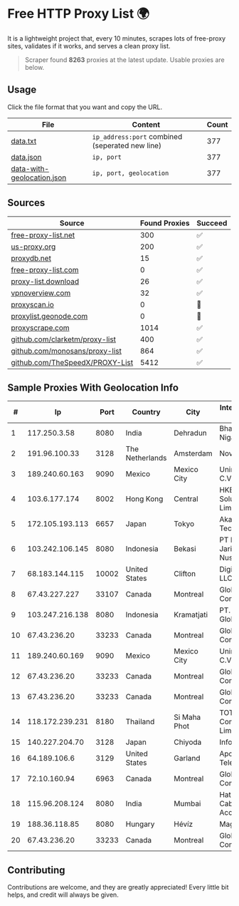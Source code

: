 
# Free HTTP Proxy List 🌍

It is a lightweight project that, every 10 minutes, scrapes lots of free-proxy sites, validates if it works, and serves a clean proxy list.


> Scraper found **8263** proxies at the latest update. Usable proxies are below.

## Usage

Click the file format that you want and copy the URL.


|File|Content|Count|
|----|-------|-----|
|[data.txt](https://raw.githubusercontent.com/themiralay/Proxy-List-World/master/data.txt)|`ip_address:port` combined (seperated new line)|377|
|[data.json](https://raw.githubusercontent.com/themiralay/Proxy-List-World/master/data.json)|`ip, port`|377|
|[data-with-geolocation.json](https://raw.githubusercontent.com/themiralay/Proxy-List-World/master/data-with-geolocation.json)|`ip, port, geolocation`|377|

## Sources

|Source|Found Proxies|Succeed|
|------|-------------|-------|
|[free-proxy-list.net](https://free-proxy-list.net)|300|✅|
|[us-proxy.org](https://www.us-proxy.org)|200|✅|
|[proxydb.net](http://proxydb.net)|15|✅|
|[free-proxy-list.com](https://free-proxy-list.com/?page=&port=&type%5B%5D=http&type%5B%5D=https&up_time=0&search=Search)|0|✅|
|[proxy-list.download](https://www.proxy-list.download/HTTP)|26|✅|
|[vpnoverview.com](https://vpnoverview.com/privacy/anonymous-browsing/free-proxy-servers)|32|✅|
|[proxyscan.io](https://www.proxyscan.io)|0|🚫|
|[proxylist.geonode.com](https://proxylist.geonode.com/api/proxy-list?limit=300&page=1&sort_by=lastChecked&sort_type=desc&protocols=http,https)|0|🚫|
|[proxyscrape.com](https://api.proxyscrape.com/v2/?request=displayproxies&protocol=http&timeout=10000&country=all&ssl=all&anonymity=all)|1014|✅|
|[github.com/clarketm/proxy-list](https://raw.githubusercontent.com/clarketm/proxy-list/master/proxy-list-raw.txt)|400|✅|
|[github.com/monosans/proxy-list](https://raw.githubusercontent.com/monosans/proxy-list/main/proxies/http.txt)|864|✅|
|[github.com/TheSpeedX/PROXY-List](https://raw.githubusercontent.com/TheSpeedX/PROXY-List/master/http.txt)|5412|✅|


## Sample Proxies With Geolocation Info

|#|Ip|Port|Country|City|Internet Service Provider|
|-|--|----|-------|----|-------------------------|
|1|117.250.3.58|8080|India|Dehradun|Bharat Sanchar Nigam Ltd|
|2|191.96.100.33|3128|The Netherlands|Amsterdam|NovoServe B.V.|
|3|189.240.60.163|9090|Mexico|Mexico City|Uninet S.A. de C.V.|
|4|103.6.177.174|8002|Hong Kong|Central|HKBN Enterprise Solutions HK Limited|
|5|172.105.193.113|6657|Japan|Tokyo|Akamai Technologies|
|6|103.242.106.145|8080|Indonesia|Bekasi|PT Lintas Jaringan Nusantara|
|7|68.183.144.115|10002|United States|Clifton|DigitalOcean, LLC|
|8|67.43.227.227|33107|Canada|Montreal|GloboTech Communications|
|9|103.247.216.138|8080|Indonesia|Kramatjati|PT. Parsaoran Global Datatrans|
|10|67.43.236.20|33233|Canada|Montreal|GloboTech Communications|
|11|189.240.60.169|9090|Mexico|Mexico City|Uninet S.A. de C.V.|
|12|67.43.236.20|33233|Canada|Montreal|GloboTech Communications|
|13|67.43.236.20|33233|Canada|Montreal|GloboTech Communications|
|14|118.172.239.231|8180|Thailand|Si Maha Phot|TOT Public Company Limited|
|15|140.227.204.70|3128|Japan|Chiyoda|InfoSphere|
|16|64.189.106.6|3129|United States|Garland|Apogee Telecom Inc.|
|17|72.10.160.94|6963|Canada|Montreal|GloboTech Communications|
|18|115.96.208.124|8080|India|Mumbai|Hathway IP over Cable Internet Access|
|19|188.36.118.85|8080|Hungary|Hévíz|Magyar Telekom|
|20|67.43.236.20|33233|Canada|Montreal|GloboTech Communications|



## Contributing

Contributions are welcome, and they are greatly appreciated! Every
little bit helps, and credit will always be given.


